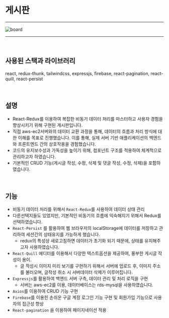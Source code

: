 # 게시판


---

![board](https://github.com/hyubbb/react-board-app/assets/32926006/01d9cd4c-bc9e-4503-a3a1-224ee6922045)


---
<br>

## 사용된 스택과 라이브러리
react, redux-thunk, tailwindcss, expressjs, firebase, react-pagination, react-quill, react-persist

<br>

## 설명  
  
- React-Redux를 이용하여 복잡한 비동기 데이터 처리를 마스터하고 사용자 경험을 향상시키기 위해 구현된 게시판입니다. 
- 직접 aws-ec2서버와의 데이터 교환 과정을 통해, 데이터의 흐름과 처리 방식에 대한 이해를 목표로 진행했습니다. 
  이를 통해, 실제 서버 기반 애플리케이션의 백엔드와 프론트엔드 간의 상호작용을 경험했습니다.
- 코드의 유지보수성과 가독성을 높이기 위해, 컴포넌트 구조를 적용하여 체계적으로 관리하고자 하였습니다.
- 기본적인 CRUD 기능(게시글 작성, 수정, 삭제 및 댓글 작성, 수정, 삭제)을 포함하였습니다.  

<br>

## 기능  
   
- 비동기 데이터 처리를 위해서 `React-Redux`를 사용하여 데이터 상태 관리
 - 다른선택지들도 있었지만, 기본적인 비동기의 흐름에 익숙해지기 위해서 Redux를 선택하였습니다. 
- `React-Persist` 를 활용하여 웹 브라우저의 localStorage에 데이터를 저장하고 관리하여 세션간의 상태유지를 가능하게 했습니다.
  - redux의 특성상 새로고침하면 데이터가 초기화 되기 때문에, 상태를 유지해주고자 사용하였습니다.
- `React-Quill` 에디터를 이용해서 다양한 텍스트옵션을 제공하여, 풍부한 게시글 작성이 용이.
    - 글 작성시 이미지 미리 보기를 구현하기 위해서 서버에 업로드 후, 이미지 주소를 불러오며, 글작성 취소 시 서버데이터 삭제가 이루어집니다.
- `Expressjs`를 활용하여 백엔드 서버 구측, 데이터 관리 및 처리 로직을 구현
    - 서버는 aws-ec2를 이용, 데이터베이스는 rds-mysql을 사용하였습니다.
- `Axios`를 이용하여 CRUD 기능 구현
- `Firebase`를 이용힌 손쉬운 구글 계정 로그인 기능 구현 및 회원가입 기능으로 사용자의 접근성 향상
- `React-pagination` 을 이용하여 페이지네이션 적용  

